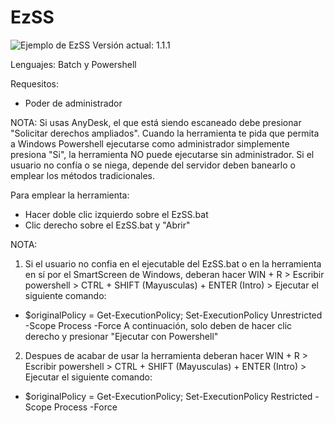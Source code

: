 # EzSS
![Ejemplo de EzSS](https://i.imgur.com/Mj21Aff.png)
Versión actual: 1.1.1

Lenguajes: Batch y Powershell

Requesitos:
- Poder de administrador

NOTA: Si usas AnyDesk, el que está siendo escaneado debe presionar "Solicitar derechos ampliados". Cuando la herramienta te pida que permita a Windows Powershell ejecutarse como administrador simplemente presiona "Si", la herramienta NO puede ejecutarse sin administrador. Si el usuario no confía o se niega, depende del servidor deben banearlo o emplear los métodos tradicionales.

Para emplear la herramienta:
- Hacer doble clic izquierdo sobre el EzSS.bat
- Clic derecho sobre el EzSS.bat y "Abrir"

NOTA:
1. Si el usuario no confia en el ejecutable del EzSS.bat o en la herramienta en sí por el SmartScreen de Windows, deberan hacer WIN + R > Escribir powershell > CTRL + SHIFT (Mayusculas) + ENTER (Intro) > Ejecutar el siguiente comando:
- $originalPolicy = Get-ExecutionPolicy; Set-ExecutionPolicy Unrestricted -Scope Process -Force
A continuación, solo deben de hacer clic derecho y presionar "Ejecutar con Powershell"

2. Despues de acabar de usar la herramienta deberan hacer WIN + R > Escribir powershell > CTRL + SHIFT (Mayusculas) + ENTER (Intro) > Ejecutar el siguiente comando:
- $originalPolicy = Get-ExecutionPolicy; Set-ExecutionPolicy Restricted -Scope Process -Force

